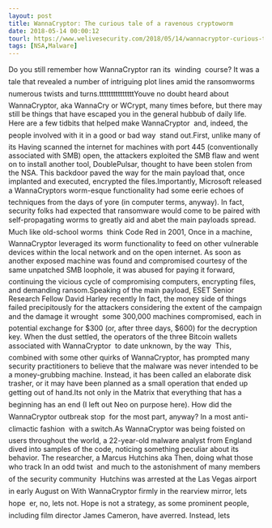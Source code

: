 ```yaml
---
layout: post
title: WannaCryptor: The curious tale of a ravenous cryptoworm
date: 2018-05-14 00:00:12
tourl: https://www.welivesecurity.com/2018/05/14/wannacryptor-curious-tale/
tags: [NSA,Malware]
---
```

Do you still remember how WannaCryptor ran its  winding  course? It was a tale that revealed a number of intriguing plot lines amid the ransomworms numerous twists and turns.tttttttttttttttYouve no doubt heard about WannaCryptor, aka WannaCry or WCrypt, many times before, but there may still be things that have escaped you in the general hubbub of daily life. Here are a few tidbits that helped make WannaCryptor  and, indeed, the people involved with it in a good or bad way  stand out.First, unlike many of its Having scanned the internet for machines with port 445 (conventionally associated with SMB) open, the attackers exploited the SMB flaw and went on to install another tool, DoublePulsar, thought to have been stolen from the NSA. This backdoor paved the way for the main payload that, once implanted and executed, encrypted the files.Importantly, Microsoft released a WannaCryptors worm-esque functionality had some eerie echoes of techniques from the days of yore (in computer terms, anyway). In fact, security folks had expected that ransomware would come to be paired with self-propagating worms to greatly aid and abet the main payloads spread. Much like old-school worms  think Code Red in 2001, Once in a machine, WannaCryptor leveraged its worm functionality to feed on other vulnerable devices within the local network and on the open internet. As soon as another exposed machine was found and compromised courtesy of the same unpatched SMB loophole, it was abused for paying it forward, continuing the vicious cycle of compromising computers, encrypting files, and demanding ransom.Speaking of the main payload, ESET Senior Research Fellow David Harley recently In fact, the money side of things failed precipitously for the attackers considering the extent of the campaign and the damage it wrought  some 300,000 machines compromised, each in potential exchange for $300 (or, after three days, $600) for the decryption key. When the dust settled, the operators of the three Bitcoin wallets associated with WannaCryptor  to date unknown, by the way  This, combined with some other quirks of WannaCryptor, has prompted many security practitioners to believe that the malware was never intended to be a money-grubbing machine. Instead, it has been called an elaborate disk trasher, or it may have been planned as a small operation that ended up getting out of hand.Its not only in the Matrix that everything that has a beginning has an end (I left out Neo on purpose here). How did the WannaCryptor outbreak stop  for the most part, anyway? In a most anti-climactic fashion  with a switch.As WannaCryptor was being foisted on users throughout the world, a 22-year-old malware analyst from England dived into samples of the code, noticing something peculiar about its behavior. The researcher, a Marcus Hutchins aka Then, doing what those who track In an odd twist  and much to the astonishment of many members of the security community  Hutchins was arrested at the Las Vegas airport in early August on With WannaCryptor firmly in the rearview mirror, lets hope  er, no, lets not. Hope is not a strategy, as some prominent people, including film director James Cameron, have averred. Instead, lets 